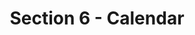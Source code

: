 ---
layout: schedule
title: Section 6 - Calendar
parent: Calendar
permalink: /calendar/s6
instructor: Prof Wand
location: Virtually - See Canvas for Zoom Link
dates: Wednesday 6:00pm-9:20pm
weeks:
  # Each key in this dictionary is a week, and then eaach week has a key in [Mon, Tue, Wed, Wed, Fri].
  # Each day has keys `date` and `content`. The date is shown on the schedule, and `content` is a key into the yml file in _data/modules.yml. `content` may be an array.
  # Each day can also have a `note` field, which is shown in italics on the calendar.
  # This schedule data is unioned with the deadlines in _data/config.yml
  '1':
    Wed:
      date: 2023/01/11
      content: [1a,1b]
  '2':
    Wed:
      date: 2023/01/18
      content: [2a,2b]
  '3':
    Wed:
      date: 2023/01/25
      content: [3a,3b]
  '4':
    Wed:
      date: 2023/02/01
      content: [4a,4b]
  '5':
    Wed:
      date: 2023/02/08
      content: [5a,5b]
  '6':
    Wed:
      date: 2023/02/15
      content: [6a,6b]
  '7':
    Wed:
      date: 2023/02/22
      content: [7a,8a]
  '8':
    Wed:
      date: 2023/03/01
      content: [7b,8b]
  '-':
    Wed:
      date: 2023/03/08
      content: springbreak
  '9':
    Wed:
      date: 2023/03/15
      content: [9a,9b]
  '10':
    Wed:
      date: 2023/03/22
      content: [10a,10b]
  '11':
    Wed:
      date: 2023/03/29
      content: [11a,11b]
  '12':
    Wed:
      date: 2023/04/05
      content: [12a,12b]
  '13':
    Wed:
      date: 2023/04/12
      content: [13a,13b]
  '14':
    Wed:
      date: 2023/04/19
      content: [14a]
---